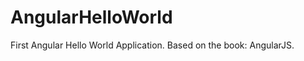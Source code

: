 AngularHelloWorld
=================

First Angular Hello World Application.
Based on the book: AngularJS.
